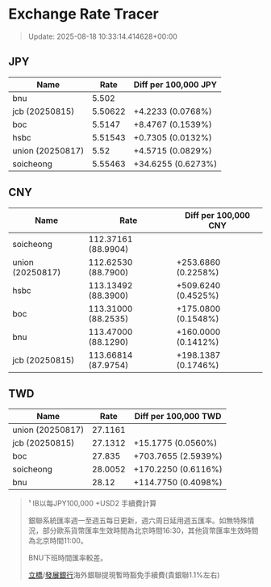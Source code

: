 # Exchange Rate Tracer

> Update: 2025-08-18 10:33:14.414628+00:00

## JPY

| Name             |    Rate | Diff per 100,000 JPY   |
|------------------|---------|------------------------|
| bnu              | 5.502   |                        |
| jcb (20250815)   | 5.50622 | +4.2233 (0.0768%)      |
| boc              | 5.5147  | +8.4767 (0.1539%)      |
| hsbc             | 5.51543 | +0.7305 (0.0132%)      |
| union (20250817) | 5.52    | +4.5715 (0.0829%)      |
| soicheong        | 5.55463 | +34.6255 (0.6273%)     |

## CNY

| Name             | Rate                | Diff per 100,000 CNY   |
|------------------|---------------------|------------------------|
| soicheong        | 112.37161	(88.9904) |                        |
| union (20250817) | 112.62530	(88.7900) | +253.6860 (0.2258%)    |
| hsbc             | 113.13492	(88.3900) | +509.6240 (0.4525%)    |
| boc              | 113.31000	(88.2535) | +175.0800 (0.1548%)    |
| bnu              | 113.47000	(88.1290) | +160.0000 (0.1412%)    |
| jcb (20250815)   | 113.66814	(87.9754) | +198.1387 (0.1746%)    |

## TWD

| Name             |    Rate | Diff per 100,000 TWD   |
|------------------|---------|------------------------|
| union (20250817) | 27.1161 |                        |
| jcb (20250815)   | 27.1312 | +15.1775 (0.0560%)     |
| boc              | 27.835  | +703.7655 (2.5939%)    |
| soicheong        | 28.0052 | +170.2250 (0.6116%)    |
| bnu              | 28.12   | +114.7750 (0.4098%)    |


> ¹ IB以每JPY100,000 +USD2 手續費計算
>
> 銀聯系統匯率週一至週五每日更新，週六周日延用週五匯率。如無特殊情況，部分歐系貨幣匯率生效時間為北京時間16:30，其他貨幣匯率生效時間為北京時間11:00。
>
> BNU下班時間匯率較差。
>
> [立橋](https://www.wlbank.com.mo/uploads/ueditor/file/20181211/1544536513900230.pdf)/[發展銀行](https://www.mdb.com.mo/Service_Charges_20230728.pdf)海外銀聯提現暫時豁免手續費(貴銀聯1.1%左右)

